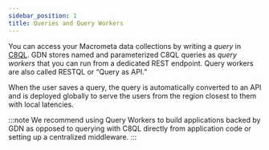 ```yaml
---
sidebar_position: 1
title: Queries and Query Workers
---
```


You can access your Macrometa data collections by writing a _query_ in [C8QL](../c8ql/index.md). GDN stores named and parameterized C8QL queries as _query workers_ that you can run from a dedicated REST endpoint. Query workers are also called RESTQL or “Query as API.”


When the user saves a query, the query is automatically converted to an API and is deployed globally to serve the users from the region closest to them with local latencies.

:::note
We recommend using Query Workers to build applications backed by GDN as opposed to querying with C8QL directly from application code or setting up a centralized middleware.
:::